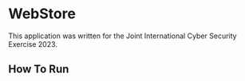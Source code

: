 # WebStore
This application was written for the Joint International Cyber Security Exercise 2023.

## How To Run
